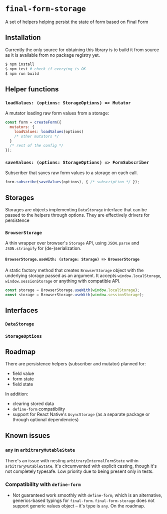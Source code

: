 # `final-form-storage`
A set of helpers helping persist the state of form based on Final Form

## Installation

Currently the only source for obtaining this library is to build it from source as it is available from no package registry yet.

```bash
$ npm install
$ npm test # check if everying is OK
$ npm run build
```

## Helper functions

### `loadValues: (options: StorageOptions) => Mutator`
A mutator loading raw form values from a storage:

```js
const form = createForm({
  mutators: {
    loadValues: loadValues(options)
    /* other mutators */
  }
  /* rest of the config */
});
```

### `saveValues: (options: StorageOptions) => FormSubscriber`
Subscriber that saves raw form values to a storage on each call.

```js
form.subscribe(saveValues(options), { /* subscription */ });
```

## Storages
Storages are objects implementing `DataStorage` interface that can be passed to the helpers through options. They are effectively drivers for persistence

### `BrowserStorage`
A thin wrapper over browser's `Storage` API, using `JSON.parse` and `JSON.stringify` for (de-)serialization.

#### `BrowserStorage.useWith: (storage: Storage) => BrowserStorage`
A static factory method that creates `BrowserStorage` object with the underlying storage passed as an argument. It accepts `window.localStorage`, `window.sessionStorage` or anything with compatible API.

```js
const storage = BrowserStorage.useWith(window.localStorage);
const storage = BrowserStorage.useWith(window.sessionStorage);
```

## Interfaces

### `DataStorage`

### `StorageOptions`

## Roadmap

There are persistence helpers (subscriber and mutator) planned for:

* field value
* form state
* field state

In addition:

* clearing stored data
* `define-form` compatibility
* support for React Native's `AsyncStorage` (as a separate package or through optional dependencies)

## Known issues

### `any` in `arbitraryMutableState`
There's an issue with nesting `arbitraryInternalFormState` within `arbitraryMutableState`. It's circumvented with explicit casting, though it's not completely typesafe. Low priority due to being present only in tests.

### Compatibility with `define-form`
* Not guaranteed work smoothly with `define-form`, which is an alternative, generics-based typings for `final-form`. `final-form-storage` does not support generic values object – it's type is `any`. On the roadmap.
